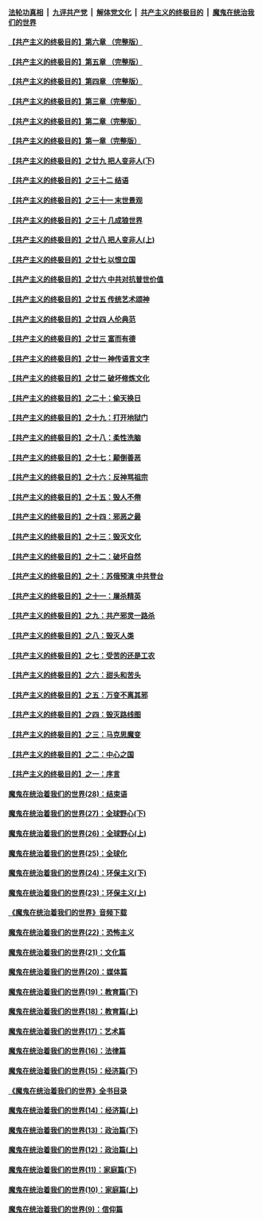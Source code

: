 ####  [法轮功真相](../../../../basic/blob/master/README.md?t=12280252) &nbsp;|&nbsp; [九评共产党](../../../../9ping.md/blob/master/README.md?t=12280252) &nbsp;|&nbsp; [解体党文化](../../../../jtdwh.md/blob/master/README.md?t=12280252)  &nbsp;|&nbsp; [共产主义的终极目的](../../../../gczydzjmd.md/blob/master/README.md?t=12280252) &nbsp;|&nbsp; [魔鬼在统治我们的世界](../../../../mgztzwmdsj.md/blob/master/README.md?t=12280252) 

#### [【共产主义的终极目的】第六章 （完整版）](../pages/nsc422/n11428913.md?t=12280252) 

#### [【共产主义的终极目的】第五章 （完整版）](../pages/nsc422/n11428912.md?t=12280252) 

#### [【共产主义的终极目的】第四章 （完整版）](../pages/nsc422/n11428907.md?t=12280252) 

#### [【共产主义的终极目的】第三章（完整版）](../pages/nsc422/n11428848.md?t=12280252) 

#### [【共产主义的终极目的】第二章（完整版）](../pages/nsc422/n11428831.md?t=12280252) 

#### [【共产主义的终极目的】第一章（完整版）](../pages/nsc422/n11417651.md?t=12280252) 

#### [【共产主义的终极目的】之廿九 把人变非人(下)](../pages/nsc422/n11344140.md?t=12280252) 

#### [【共产主义的终极目的】之三十二 结语](../pages/nsc422/n11360535.md?t=12280252) 

#### [【共产主义的终极目的】之三十一 末世景观](../pages/nsc422/n11351129.md?t=12280252) 

#### [【共产主义的终极目的】之三十 几成狼世界](../pages/nsc422/n11348280.md?t=12280252) 

#### [【共产主义的终极目的】之廿八 把人变非人(上)](../pages/nsc422/n11340492.md?t=12280252) 

#### [【共产主义的终极目的】之廿七 以恨立国](../pages/nsc422/n11336944.md?t=12280252) 

#### [【共产主义的终极目的】之廿六 中共对抗普世价值](../pages/nsc422/n11324785.md?t=12280252) 

#### [【共产主义的终极目的】之廿五 传统艺术颂神](../pages/nsc422/n11296396.md?t=12280252) 

#### [【共产主义的终极目的】之廿四 人伦典范](../pages/nsc422/n11296397.md?t=12280252) 

#### [【共产主义的终极目的】之廿三 富而有德](../pages/nsc422/n11283598.md?t=12280252) 

#### [【共产主义的终极目的】之廿一 神传语言文字](../pages/nsc422/n11263265.md?t=12280252) 

#### [【共产主义的终极目的】之廿二 破坏修炼文化](../pages/nsc422/n11245728.md?t=12280252) 

#### [【共产主义的终极目的】之二十：偷天换日](../pages/nsc422/n11238846.md?t=12280252) 

#### [【共产主义的终极目的】之十九：打开地狱门](../pages/nsc422/n11206376.md?t=12280252) 

#### [【共产主义的终极目的】之十八：柔性洗脑](../pages/nsc422/n11199994.md?t=12280252) 

#### [【共产主义的终极目的】之十七：颠倒善恶](../pages/nsc422/n11179782.md?t=12280252) 

#### [【共产主义的终极目的】之十六：反神骂祖宗](../pages/nsc422/n11166798.md?t=12280252) 

#### [【共产主义的终极目的】之十五：毁人不倦](../pages/nsc422/n11166792.md?t=12280252) 

#### [【共产主义的终极目的】之十四：邪恶之最](../pages/nsc422/n11150249.md?t=12280252) 

#### [【共产主义的终极目的】之十三：毁灭文化](../pages/nsc422/n11135227.md?t=12280252) 

#### [【共产主义的终极目的】之十二：破坏自然](../pages/nsc422/n11135214.md?t=12280252) 

#### [【共产主义的终极目的】之十：苏俄预演 中共登台](../pages/nsc422/n11118424.md?t=12280252) 

#### [【共产主义的终极目的】之十一：屠杀精英](../pages/nsc422/n11118442.md?t=12280252) 

#### [【共产主义的终极目的】之九：共产邪灵一路杀](../pages/nsc422/n11114139.md?t=12280252) 

#### [【共产主义的终极目的】之八：毁灭人类](../pages/nsc422/n11108503.md?t=12280252) 

#### [【共产主义的终极目的】之七：受苦的还是工农](../pages/nsc422/n11101809.md?t=12280252) 

#### [【共产主义的终极目的】之六：甜头和苦头](../pages/nsc422/n11096971.md?t=12280252) 

#### [【共产主义的终极目的】之五：万变不离其邪](../pages/nsc422/n11091285.md?t=12280252) 

#### [【共产主义的终极目的】之四：毁灭路线图](../pages/nsc422/n11086284.md?t=12280252) 

#### [【共产主义的终极目的】之三：马克思魔变](../pages/nsc422/n11061941.md?t=12280252) 

#### [【共产主义的终极目的】之二：中心之国](../pages/nsc422/n11047728.md?t=12280252) 

#### [【共产主义的终极目的】之一：序言](../pages/nsc422/n11086077.md?t=12280252) 

#### [魔鬼在统治着我们的世界(28)：结束语](../pages/nsc422/n10936246.md?t=12280252) 

#### [魔鬼在统治着我们的世界(27)：全球野心(下)](../pages/nsc422/n10928319.md?t=12280252) 

#### [魔鬼在统治着我们的世界(26)：全球野心(上)](../pages/nsc422/n10900318.md?t=12280252) 

#### [魔鬼在统治着我们的世界(25)：全球化](../pages/nsc422/n10788205.md?t=12280252) 

#### [魔鬼在统治着我们的世界(24)：环保主义(下)](../pages/nsc422/n10695307.md?t=12280252) 

#### [魔鬼在统治着我们的世界(23)：环保主义(上)](../pages/nsc422/n10688613.md?t=12280252) 

#### [《魔鬼在统治着我们的世界》音频下载](../pages/nsc422/n10635553.md?t=12280252) 

#### [魔鬼在统治着我们的世界(22)：恐怖主义](../pages/nsc422/n10614727.md?t=12280252) 

#### [魔鬼在统治着我们的世界(21)：文化篇](../pages/nsc422/n10597706.md?t=12280252) 

#### [魔鬼在统治着我们的世界(20)：媒体篇](../pages/nsc422/n10586579.md?t=12280252) 

#### [魔鬼在统治着我们的世界(19)：教育篇(下)](../pages/nsc422/n10564808.md?t=12280252) 

#### [魔鬼在统治着我们的世界(18)：教育篇(上)](../pages/nsc422/n10526970.md?t=12280252) 

#### [魔鬼在统治着我们的世界(17)：艺术篇](../pages/nsc422/n10499093.md?t=12280252) 

#### [魔鬼在统治着我们的世界(16)：法律篇](../pages/nsc422/n10485969.md?t=12280252) 

#### [魔鬼在统治着我们的世界(15)：经济篇(下)](../pages/nsc422/n10469975.md?t=12280252) 

#### [《魔鬼在统治着我们的世界》全书目录](../pages/nsc422/n10464261.md?t=12280252) 

#### [魔鬼在统治着我们的世界(14)：经济篇(上)](../pages/nsc422/n10457370.md?t=12280252) 

#### [魔鬼在统治着我们的世界(13)：政治篇(下)](../pages/nsc422/n10448270.md?t=12280252) 

#### [魔鬼在统治着我们的世界(12)：政治篇(上)](../pages/nsc422/n10444576.md?t=12280252) 

#### [魔鬼在统治着我们的世界(11)：家庭篇(下)](../pages/nsc422/n10440961.md?t=12280252) 

#### [魔鬼在统治着我们的世界(10)：家庭篇(上)](../pages/nsc422/n10435448.md?t=12280252) 

#### [魔鬼在统治着我们的世界(9)：信仰篇](../pages/nsc422/n10432159.md?t=12280252) 

